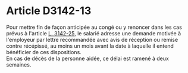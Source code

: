 # Article D3142-13

  
Pour mettre fin de façon anticipée au congé ou y renoncer dans les cas prévus à l'article [L. 3142-25][1], le salarié adresse une demande motivée à l'employeur par lettre recommandée avec avis de réception ou remise contre récépissé, au moins un mois avant la date à laquelle il entend bénéficier de ces dispositions.   
En cas de décès de la personne aidée, ce délai est ramené à deux semaines.

 [1]: /affichCodeArticle.do?cidTexte=LEGITEXT000006072050&idArticle=LEGIARTI000006902693&dateTexte=&categorieLien=cid
